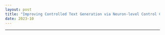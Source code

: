 ```yaml
---
layout: post
title: "Improving Controlled Text Generation via Neuron-level Control Codes"
date: 2023-10
---
```


---

<object data="{{ site.baseurl }}/_pdfs/Improving_Controlled_Text_Generation_via_Neuron_level_Control_Codes.pdf" width="1000" height="1000" type="application/pdf"></object>